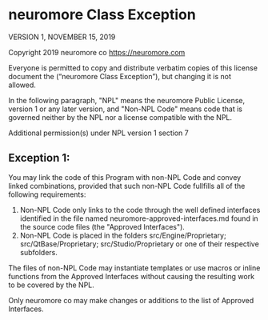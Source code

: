 # neuromore Class Exception

VERSION 1, NOVEMBER 15, 2019

Copyright 2019 neuromore co <https://neuromore.com>

Everyone is permitted to copy and distribute verbatim copies of this license document the (“neuromore Class Exception”), but changing it is not allowed.

In the following paragraph, "NPL" means the neuromore Public 
License, version 1 or any later version, and "Non-NPL Code" means
code that is governed neither by the NPL nor a license
compatible with the NPL.

Additional permission(s) under NPL version 1 section 7

## Exception 1:

You may link the code of this Program with non-NPL Code 
and convey linked combinations, provided that such non-NPL
Code fullfills all of the following requirements:
1. Non-NPL Code only links to the code through the well
defined interfaces identified in the file named 
neuromore-approved-interfaces.md found in the source code files 
(the "Approved Interfaces"). 
2. Non-NPL Code is placed in the folders src/Engine/Proprietary; src/QtBase/Proprietary; src/Studio/Proprietary or
one of their respective subfolders.


The files of non-NPL Code may instantiate templates or use macros or 
inline functions from the Approved Interfaces without causing the 
resulting work to be covered by the NPL. 

Only neuromore co may make changes or additions to the list of Approved Interfaces. 
